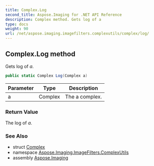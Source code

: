 ```yaml
---
title: Complex.Log
second_title: Aspose.Imaging for .NET API Reference
description: Complex method. Gets log of a
type: docs
weight: 90
url: /net/aspose.imaging.imagefilters.complexutils/complex/log/
---
```

## Complex.Log method

Gets log of *a*.

```csharp
public static Complex Log(Complex a)
```

| Parameter | Type | Description |
| --- | --- | --- |
| a | Complex | The a complex. |

### Return Value

The log of *a*.

### See Also

* struct [Complex](../)
* namespace [Aspose.Imaging.ImageFilters.ComplexUtils](../../complex/)
* assembly [Aspose.Imaging](../../../)


